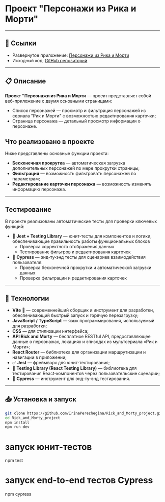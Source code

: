 # Проект "Персонажи из Рика и Морти"
---

## 🔗 Ссылки

- Развернутое приложение: [Персонажи из Рика и Морти](https://irinaperezhegina.github.io/Rick_and_Morty_project/)  
- Исходный код: [GitHub репозиторий](https://github.com/IrinaPerezhegina/Rick_and_Morty_project)

---

## 📋 Описание

**Проект "Персонажи из Рика и Морти** — проект представляет собой веб-приложение с двумя основными страницами:
- Список персонажей — просмотр и фильтрация персонажей из сериала "Рик и Морти" с возможностью редактирования карточки;
- Страница персонажа — детальный просмотр информации о персонаже.
  
## Что реализовано в проекте

Ниже представлены основные функции проекта:
- **Бесконечная прокрутка** — автоматическая загрузка дополнительных персонажей по мере прокрутки страницы;
- **Фильтрация** — возможность фильтровать персонажей по параметрам;
- **Редактирование карточки персонажа** — возможность изменять информацию персонажа.
---

## Тестирование

В проекте реализованы автоматические тесты для проверки ключевых функций:

- 🧪 **Jest + Testing Library** — юнит-тесты для компонентов и логики, обеспечивающие правильность работы функциональных блоков
  - Проверка корректного отображения данных
  - Тестирование фильтров и редактирования карточек
- 🚀 **Cypress** — энд-ту‑энд тесты для сценариев взаимодействия пользователя:
  - Проверка бесконечной прокрутки и автоматической загрузки данных
  - Проверка фильтрации и редактирования карточек
---

## 🚀 Технологии
- **Vite** 🚀 — современнейший сборщик и инструмент для разработки, обеспечивающий быстрый запуск и горячую перезагрузку;
- **JavaScript / TypeScript** — язык программирования, используемый для разработки;
- **CSS** — для стилизации интерфейса;
- **API Rick and Morty** — бесплатное RESTful API, предоставляющее данные о персонажах, локациях и эпизодах из мультсериала «Рик и Морти»;
- **React Router** — библиотека для организации маршрутизации и навигации в приложении;
- ✅ **Jest** — фреймворк для юнит-тестирования;  
- 🧪 **Testing Library (React Testing Library)** — библиотека для тестирования React-компонентов через пользовательские сценарии;  
- 🚀 **Cypress** — инструмент для энд-ту‑энд тестирования.
---

## 📥 Установка и запуск

```bash
git clone https://github.com/IrinaPerezhegina/Rick_and_Morty_project.git
cd Rick_and_Morty_project
npm install
npm run dev

```
# запуск юнит-тестов
npm test

# запуск end-to-end тестов Cypress
npm cypress

```
